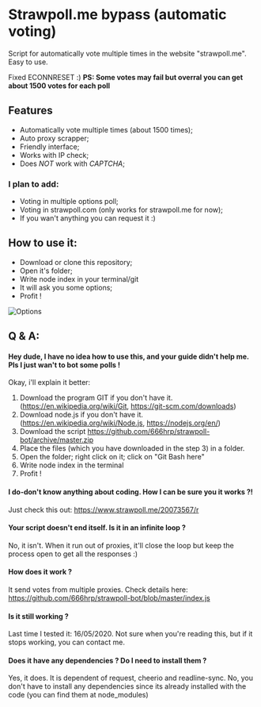 # Strawpoll.me bypass (automatic voting)
Script for automatically vote multiple times in the website "strawpoll.me". Easy to use.

Fixed ECONNRESET :)
**PS: Some votes may fail but overral you can get about 1500 votes for each poll**

## Features
- Automatically vote multiple times (about 1500 times);
- Auto proxy scrapper;
- Friendly interface;
- Works with IP check;
- Does *NOT* work with _CAPTCHA_;

### I plan to add:
- Voting in multiple options poll;
- Voting in strawpoll.com (only works for strawpoll.me for now);
- If you wan't anything you can request it :)


## How to use it:
- Download or clone this repository;
- Open it's folder;
- Write node index in your terminal/git
- It will ask you some options;
- Profit !


![Options](https://github.com/HRPsomenumbers/images/blob/master/options.PNG)







## Q & A:





#### Hey dude, I have no idea how to use this, and your guide didn't help me. Pls I just wan't to bot some polls !
Okay, i'll explain it better:

1. Download the program GIT if you don't have it. (https://en.wikipedia.org/wiki/Git, https://git-scm.com/downloads)
2. Download node.js if you don't have it. (https://en.wikipedia.org/wiki/Node.js, https://nodejs.org/en/)
3. Download the script https://github.com/666hrp/strawpoll-bot/archive/master.zip
4. Place the files (which you have downloaded in the step 3) in a folder.
5. Open the folder; right click on it; click on "Git Bash here"
6. Write node index in the terminal
7. Profit !

#### I do-don't know anything about coding. How I can be sure you it works ?!
Just check this out: https://www.strawpoll.me/20073567/r

#### Your script doesn't end itself. Is it in an infinite loop ?
No, it isn't. When it run out of proxies, it'll close the loop but keep the process open to get all the responses :)

#### How does it work ?
It send votes from multiple proxies. Check details here: https://github.com/666hrp/strawpoll-bot/blob/master/index.js

#### Is it still working ?
Last time I tested it: 16/05/2020. Not sure when you're reading this, but if it stops working, you can contact me.

#### Does it have any dependencies ? Do I need to install them ?
Yes, it does. It is dependent of request, cheerio and readline-sync. 
No, you don't have to install any dependencies since its already installed with the code (you can find them at node_modules)
